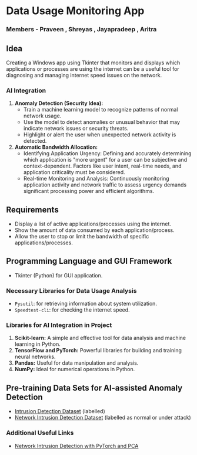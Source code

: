 # Data Usage Monitoring App

### Members - Praveen , Shreyas , Jayapradeep , Aritra

## Idea

Creating a Windows app using Tkinter that monitors and displays which applications or processes are using the internet can be a useful tool for diagnosing and managing internet speed issues on the network.

### AI Integration

1. **Anomaly Detection (Security Idea):**
   - Train a machine learning model to recognize patterns of normal network usage.
   - Use the model to detect anomalies or unusual behavior that may indicate network issues or security threats.
   - Highlight or alert the user when unexpected network activity is detected.
2. **Automatic Bandwidth Allocation:**
   - Identifying Application Urgency: Defining and accurately determining which application is "more urgent" for a user can be subjective and context-dependent. Factors like user intent, real-time needs, and application criticality must be considered.
   - Real-time Monitoring and Analysis: Continuously monitoring application activity and network traffic to assess urgency demands significant processing power and efficient algorithms.

## Requirements

- Display a list of active applications/processes using the internet.
- Show the amount of data consumed by each application/process.
- Allow the user to stop or limit the bandwidth of specific applications/processes.

## Programming Language and GUI Framework

- Tkinter (Python) for GUI application.

### Necessary Libraries for Data Usage Analysis

- `Pysutil`: for retrieving information about system utilization.
- `Speedtest-cli`: for checking the internet speed.

### Libraries for AI Integration in Project

1. **Scikit-learn:** A simple and effective tool for data analysis and machine learning in Python.
2. **TensorFlow and PyTorch:** Powerful libraries for building and training neural networks.
3. **Pandas:** Useful for data manipulation and analysis.
4. **NumPy:** Ideal for numerical operations in Python.

## Pre-training Data Sets for AI-assisted Anomaly Detection

- [Intrusion Detection Dataset](https://www.unb.ca/cic/datasets/ids-2017.html) (labelled)
- [Network Intrusion Detection Dataset](https://www.kaggle.com/datasets/sampadab17/network-intrusion-detection) (labelled as normal or under attack)

### Additional Useful Links

- [Network Intrusion Detection with PyTorch and PCA](https://www.kaggle.com/code/elirizk/network-intrusion-detection-with-pytorch-and-pca)
